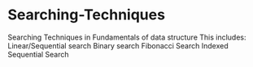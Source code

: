 # Searching-Techniques
Searching Techniques in Fundamentals of data structure
This includes:
Linear/Sequential search
Binary search
Fibonacci Search
Indexed Sequential Search
